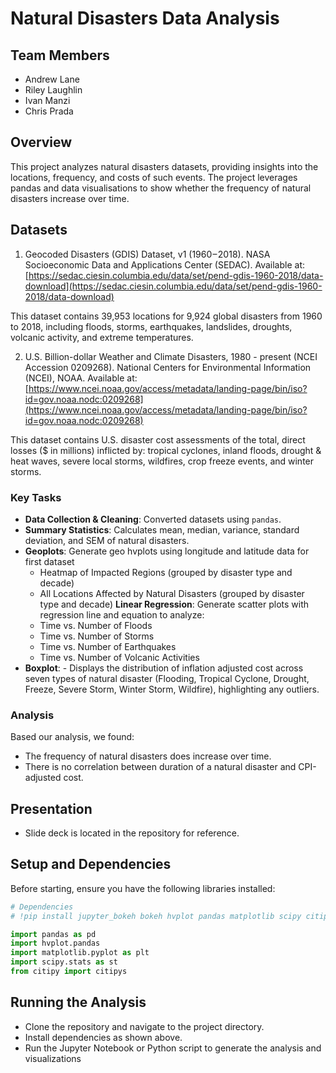 # Natural Disasters Data Analysis

## Team Members
- Andrew Lane
- Riley Laughlin
- Ivan Manzi
- Chris Prada

## Overview

This project analyzes natural disasters datasets, providing insights into the locations, frequency, and costs of such events. The project leverages pandas and data visualisations to show whether the frequency of natural disasters increase over time.

## Datasets
1. Geocoded Disasters (GDIS) Dataset, v1 (1960 – 2018). NASA Socioeconomic Data and Applications Center (SEDAC). Available at: [https://sedac.ciesin.columbia.edu/data/set/pend-gdis-1960-2018/data-download](https://sedac.ciesin.columbia.edu/data/set/pend-gdis-1960-2018/data-download)

This dataset contains 39,953 locations for 9,924 global disasters from 1960 to 2018, including floods, storms, earthquakes, landslides, droughts, volcanic activity, and extreme temperatures.

2. U.S. Billion-dollar Weather and Climate Disasters, 1980 - present (NCEI Accession 0209268). National Centers for Environmental Information (NCEI), NOAA. Available at: [https://www.ncei.noaa.gov/access/metadata/landing-page/bin/iso?id=gov.noaa.nodc:0209268](https://www.ncei.noaa.gov/access/metadata/landing-page/bin/iso?id=gov.noaa.nodc:0209268)

This dataset contains U.S. disaster cost assessments of the total, direct losses ($ in millions) inflicted by: tropical cyclones, inland floods, drought & heat waves, severe local storms, wildfires, crop freeze events, and winter storms.

### Key Tasks
- **Data Collection & Cleaning**: Converted datasets using `pandas`.
- **Summary Statistics**: Calculates mean, median, variance, standard deviation, and SEM of natural disasters.
- **Geoplots**: Generate geo hvplots using longitude and latitude data for first dataset
    - Heatmap of Impacted Regions (grouped by disaster type and decade)
    - All Locations Affected by Natural Disasters (grouped by disaster type and decade)
**Linear Regression**: Generate scatter plots with regression line and equation to analyze:
    - Time vs. Number of Floods
    - Time vs. Number of Storms
    - Time vs. Number of Earthquakes
    - Time vs. Number of Volcanic Activities
- **Boxplot**: - Displays the distribution of inflation adjusted cost across seven types of natural disaster (Flooding, Tropical Cyclone, Drought, Freeze, Severe Storm, Winter Storm, Wildfire), highlighting any outliers.

### Analysis
Based our analysis, we found:
- The frequency of natural disasters does increase over time. 
- There is no correlation between duration of a natural disaster and CPI-adjusted cost.


## Presentation
- Slide deck is located in the repository for reference.

## Setup and Dependencies

Before starting, ensure you have the following libraries installed:

```python
# Dependencies
# !pip install jupyter_bokeh bokeh hvplot pandas matplotlib scipy citipy

import pandas as pd
import hvplot.pandas
import matplotlib.pyplot as plt
import scipy.stats as st
from citipy import citipys
```

## Running the Analysis
- Clone the repository and navigate to the project directory.
- Install dependencies as shown above.
- Run the Jupyter Notebook or Python script to generate the analysis and visualizations